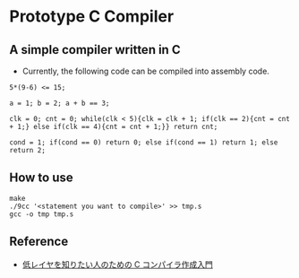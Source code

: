# Prototype C Compiler

## A simple compiler written in C

- Currently, the following code can be compiled into assembly code.

```
5*(9-6) <= 15;

a = 1; b = 2; a + b == 3;

clk = 0; cnt = 0; while(clk < 5){clk = clk + 1; if(clk == 2){cnt = cnt + 1;} else if(clk == 4){cnt = cnt + 1;}} return cnt;

cond = 1; if(cond == 0) return 0; else if(cond == 1) return 1; else return 2;
```

## How to use

`make`<br>
`./9cc '<statement you want to compile>' >> tmp.s`<br>
`gcc -o tmp tmp.s`<br>

## Reference

- [低レイヤを知りたい人のための C コンパイラ作成入門](https://www.sigbus.info/compilerbook)
